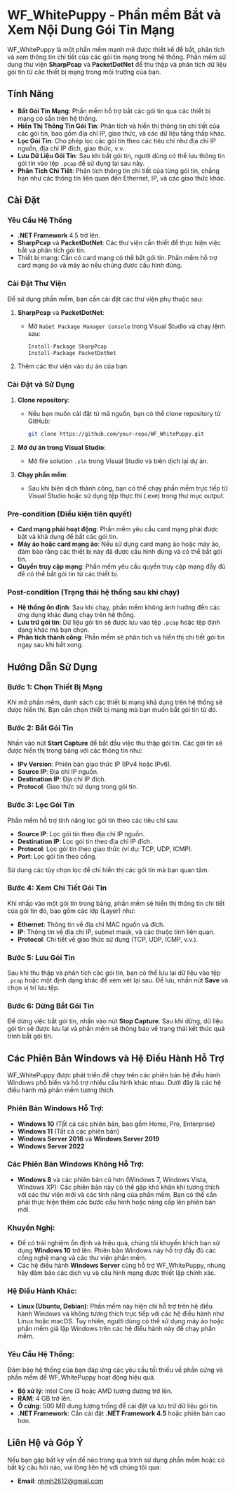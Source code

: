 # WF_WhitePuppy - Phần mềm Bắt và Xem Nội Dung Gói Tin Mạng

WF_WhitePuppy là một phần mềm mạnh mẽ được thiết kế để bắt, phân tích và xem thông tin chi tiết của các gói tin mạng trong hệ thống. Phần mềm sử dụng thư viện **SharpPcap** và **PacketDotNet** để thu thập và phân tích dữ liệu gói tin từ các thiết bị mạng trong môi trường của bạn.

## Tính Năng

- **Bắt Gói Tin Mạng**: Phần mềm hỗ trợ bắt các gói tin qua các thiết bị mạng có sẵn trên hệ thống.
- **Hiển Thị Thông Tin Gói Tin**: Phân tích và hiển thị thông tin chi tiết của các gói tin, bao gồm địa chỉ IP, giao thức, và các dữ liệu tầng thấp khác.
- **Lọc Gói Tin**: Cho phép lọc các gói tin theo các tiêu chí như địa chỉ IP nguồn, địa chỉ IP đích, giao thức, v.v.
- **Lưu Dữ Liệu Gói Tin**: Sau khi bắt gói tin, người dùng có thể lưu thông tin gói tin vào tệp `.pcap` để sử dụng lại sau này.
- **Phân Tích Chi Tiết**: Phân tích thông tin chi tiết của từng gói tin, chẳng hạn như các thông tin liên quan đến Ethernet, IP, và các giao thức khác.

## Cài Đặt

### Yêu Cầu Hệ Thống

- **.NET Framework** 4.5 trở lên.
- **SharpPcap** và **PacketDotNet**: Các thư viện cần thiết để thực hiện việc bắt và phân tích gói tin.
- Thiết bị mạng: Cần có card mạng có thể bắt gói tin. Phần mềm hỗ trợ card mạng ảo và máy ảo nếu chúng được cấu hình đúng.

### Cài Đặt Thư Viện

Để sử dụng phần mềm, bạn cần cài đặt các thư viện phụ thuộc sau:

1. **SharpPcap** và **PacketDotNet**:
   - Mở `NuGet Package Manager Console` trong Visual Studio và chạy lệnh sau:
     ```bash
     Install-Package SharpPcap
     Install-Package PacketDotNet
     ```

2. Thêm các thư viện vào dự án của bạn.

### Cài Đặt và Sử Dụng

1. **Clone repository**:
   - Nếu bạn muốn cài đặt từ mã nguồn, bạn có thể clone repository từ GitHub:
     ```bash
     git clone https://github.com/your-repo/WF_WhitePuppy.git
     ```

2. **Mở dự án trong Visual Studio**:
   - Mở file solution `.sln` trong Visual Studio và biên dịch lại dự án.

3. **Chạy phần mềm**:
   - Sau khi biên dịch thành công, bạn có thể chạy phần mềm trực tiếp từ Visual Studio hoặc sử dụng tệp thực thi (.exe) trong thư mục output.

### Pre-condition (Điều kiện tiên quyết)

- **Card mạng phải hoạt động**: Phần mềm yêu cầu card mạng phải được bật và khả dụng để bắt các gói tin.
- **Máy ảo hoặc card mạng ảo**: Nếu sử dụng card mạng ảo hoặc máy ảo, đảm bảo rằng các thiết bị này đã được cấu hình đúng và có thể bắt gói tin.
- **Quyền truy cập mạng**: Phần mềm yêu cầu quyền truy cập mạng đầy đủ để có thể bắt gói tin từ các thiết bị.

### Post-condition (Trạng thái hệ thống sau khi chạy)

- **Hệ thống ổn định**: Sau khi chạy, phần mềm không ảnh hưởng đến các ứng dụng khác đang chạy trên hệ thống.
- **Lưu trữ gói tin**: Dữ liệu gói tin sẽ được lưu vào tệp `.pcap` hoặc tệp định dạng khác mà bạn chọn.
- **Phân tích thành công**: Phần mềm sẽ phân tích và hiển thị chi tiết gói tin ngay sau khi bắt xong.

## Hướng Dẫn Sử Dụng

### Bước 1: Chọn Thiết Bị Mạng

Khi mở phần mềm, danh sách các thiết bị mạng khả dụng trên hệ thống sẽ được hiển thị. Bạn cần chọn thiết bị mạng mà bạn muốn bắt gói tin từ đó.

### Bước 2: Bắt Gói Tin

Nhấn vào nút **Start Capture** để bắt đầu việc thu thập gói tin. Các gói tin sẽ được hiển thị trong bảng với các thông tin như:

- **IPv Version**: Phiên bản giao thức IP (IPv4 hoặc IPv6).
- **Source IP**: Địa chỉ IP nguồn.
- **Destination IP**: Địa chỉ IP đích.
- **Protocol**: Giao thức sử dụng trong gói tin.

### Bước 3: Lọc Gói Tin

Phần mềm hỗ trợ tính năng lọc gói tin theo các tiêu chí sau:

- **Source IP**: Lọc gói tin theo địa chỉ IP nguồn.
- **Destination IP**: Lọc gói tin theo địa chỉ IP đích.
- **Protocol**: Lọc gói tin theo giao thức (ví dụ: TCP, UDP, ICMP).
- **Port**: Lọc gói tin theo cổng.

Sử dụng các tùy chọn lọc để chỉ hiển thị các gói tin mà bạn quan tâm.

### Bước 4: Xem Chi Tiết Gói Tin

Khi nhấp vào một gói tin trong bảng, phần mềm sẽ hiển thị thông tin chi tiết của gói tin đó, bao gồm các lớp (Layer) như:

- **Ethernet**: Thông tin về địa chỉ MAC nguồn và đích.
- **IP**: Thông tin về địa chỉ IP, subnet mask, và các thuộc tính liên quan.
- **Protocol**: Chi tiết về giao thức sử dụng (TCP, UDP, ICMP, v.v.).

### Bước 5: Lưu Gói Tin

Sau khi thu thập và phân tích các gói tin, bạn có thể lưu lại dữ liệu vào tệp `.pcap` hoặc một định dạng khác để xem xét lại sau. Để lưu, nhấn nút **Save** và chọn vị trí lưu tệp.

### Bước 6: Dừng Bắt Gói Tin

Để dừng việc bắt gói tin, nhấn vào nút **Stop Capture**. Sau khi dừng, dữ liệu gói tin sẽ được lưu lại và phần mềm sẽ thông báo về trạng thái kết thúc quá trình bắt gói tin.

## Các Phiên Bản Windows và Hệ Điều Hành Hỗ Trợ

WF_WhitePuppy được phát triển để chạy trên các phiên bản hệ điều hành Windows phổ biến và hỗ trợ nhiều cấu hình khác nhau. Dưới đây là các hệ điều hành mà phần mềm tương thích.

### Phiên Bản Windows Hỗ Trợ:

- **Windows 10** (Tất cả các phiên bản, bao gồm Home, Pro, Enterprise)
- **Windows 11** (Tất cả các phiên bản)
- **Windows Server 2016** và **Windows Server 2019**
- **Windows Server 2022**

### Các Phiên Bản Windows Không Hỗ Trợ:

- **Windows 8** và các phiên bản cũ hơn (Windows 7, Windows Vista, Windows XP): Các phiên bản này có thể gặp khó khăn khi tương thích với các thư viện mới và các tính năng của phần mềm. Bạn có thể cần phải thực hiện thêm các bước cấu hình hoặc nâng cấp lên phiên bản mới.

### Khuyến Nghị:

- Để có trải nghiệm ổn định và hiệu quả, chúng tôi khuyến khích bạn sử dụng **Windows 10** trở lên. Phiên bản Windows này hỗ trợ đầy đủ các công nghệ mạng  và các thư viện phần mềm.
- Các hệ điều hành **Windows Server** cũng hỗ trợ WF_WhitePuppy, nhưng hãy đảm bảo các dịch vụ và cấu hình mạng được thiết lập chính xác.

### Hệ Điều Hành Khác:

- **Linux (Ubuntu, Debian)**: Phần mềm này hiện chỉ hỗ trợ trên hệ điều hành Windows và không tương thích trực tiếp với các hệ điều hành như Linux hoặc macOS. Tuy nhiên, người dùng có thể sử dụng máy ảo hoặc phần mềm giả lập Windows trên các hệ điều hành này để chạy phần mềm.

### Yêu Cầu Hệ Thống:

Đảm bảo hệ thống của bạn đáp ứng các yêu cầu tối thiểu về phần cứng và phần mềm để WF_WhitePuppy hoạt động hiệu quả.
- **Bộ xử lý**: Intel Core i3 hoặc AMD tương đương trở lên.
- **RAM**: 4 GB trở lên.
- **Ổ cứng**: 500 MB dung lượng trống để cài đặt và lưu trữ dữ liệu gói tin.
- **.NET Framework**: Cần cài đặt **.NET Framework 4.5** hoặc phiên bản cao hơn.

## Liên Hệ và Góp Ý

Nếu bạn gặp bất kỳ vấn đề nào trong quá trình sử dụng phần mềm hoặc có bất kỳ câu hỏi nào, vui lòng liên hệ với chúng tôi qua:

- **Email**: nhmh2612@gmail.com


